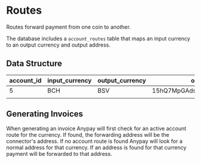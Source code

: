 
# Routes

Routes forward payment from one coin to another.

The database includes a `account_routes` table that maps an input currency
to an output currency and output address.

## Data Structure 

| account_id | input_currency | output_currency | output_address                     |
|------------|----------------|-----------------|------------------------------------|
| 5          | BCH            | BSV             | 15hQ7MpGAds3mPek7fHi3JkXcipx8Sgeaa |
|            |                |                 |                                    |

## Generating Invoices

When generating an invoice Anypay will first check for an active account route
for the currency. If found, the forwarding address will be the connector's
address. If no account route is found Anypay will look for a normal address
for that currency. If an address is found for that currency payment will be
forwarded to that address.

